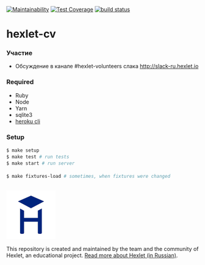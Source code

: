 [![Maintainability](https://api.codeclimate.com/v1/badges/ac489ba3a4c73baf89a9/maintainability)](https://codeclimate.com/github/Hexlet/hexlet-cv/maintainability)
[![Test Coverage](https://api.codeclimate.com/v1/badges/ac489ba3a4c73baf89a9/test_coverage)](https://codeclimate.com/github/Hexlet/hexlet-cv/test_coverage)
[![build status](https://travis-ci.org/Hexlet/hexlet-cv.svg?branch=master)](https://travis-ci.com/Hexlet/hexlet-cv)

# hexlet-cv

### Участие

* Обсуждение в канале #hexlet-volunteers слака http://slack-ru.hexlet.io

### Required

* Ruby
* Node
* Yarn
* sqlite3
* [heroku cli](https://devcenter.heroku.com/articles/heroku-cli#download-and-install)

### Setup

```sh
$ make setup
$ make test # run tests
$ make start # run server

$ make fixtures-load # sometimes, when fixtures were changed
```

##
[![Hexlet Ltd. logo](https://raw.githubusercontent.com/Hexlet/hexletguides.github.io/master/images/hexlet_logo128.png)](https://ru.hexlet.io/pages/about?utm_source=github&utm_medium=link&utm_campaign=exercises-javascript)

This repository is created and maintained by the team and the community of Hexlet, an educational project. [Read more about Hexlet (in Russian)](https://ru.hexlet.io/pages/about?utm_source=github&utm_medium=link&utm_campaign=exercises-javascript).
##
